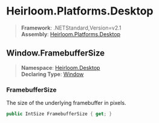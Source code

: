 # Heirloom.Platforms.Desktop

> **Framework**: .NETStandard,Version=v2.1  
> **Assembly**: [Heirloom.Platforms.Desktop][0]  

## Window.FramebufferSize

> **Namespace**: [Heirloom.Desktop][0]  
> **Declaring Type**: [Window][1]  

### FramebufferSize

The size of the underlying framebuffer in pixels.

```cs
public IntSize FramebufferSize { get; }
```

[0]: ../../../Heirloom.Platforms.Desktop.md
[1]: ../Window.md
